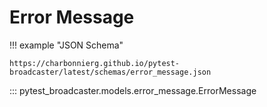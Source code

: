 # Error Message

!!! example "JSON Schema"

    https://charbonnierg.github.io/pytest-broadcaster/latest/schemas/error_message.json

::: pytest_broadcaster.models.error_message.ErrorMessage


<style>
  .md-content__button {
    display: none;
  }
</style>
